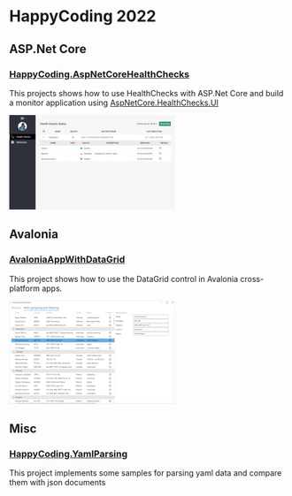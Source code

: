 # HappyCoding 2022
## ASP.Net Core
### [HappyCoding.AspNetCoreHealthChecks](HappyCoding.AspNetCoreHealthChecks)
This projects shows how to use HealthChecks with ASP.Net Core and build a monitor application
using [AspNetCore.HealthChecks.UI](https://github.com/Xabaril/AspNetCore.Diagnostics.HealthChecks)

![ResourceImage](HappyCoding.AspNetCoreHealthChecks/screenshot.png)

## Avalonia
### [AvaloniaAppWithDataGrid](HappyCoding.AvaloniaAppWithDataGrid)
This project shows how to use the DataGrid control in Avalonia cross-platform apps.

![ResourceImage](HappyCoding.AvaloniaAppWithDataGrid/screenshot.png)

## Misc
### [HappyCoding.YamlParsing](HappyCoding.YamlParsing)
This project implements some samples for parsing yaml data and compare them with json documents